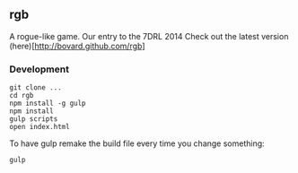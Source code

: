 ## rgb

A rogue-like game.
Our entry to the 7DRL 2014
Check out the latest version (here)[http://bovard.github.com/rgb]

### Development

```
git clone ...
cd rgb
npm install -g gulp
npm install
gulp scripts
open index.html
```

To have gulp remake the build file every time you change something:
```
gulp
```
